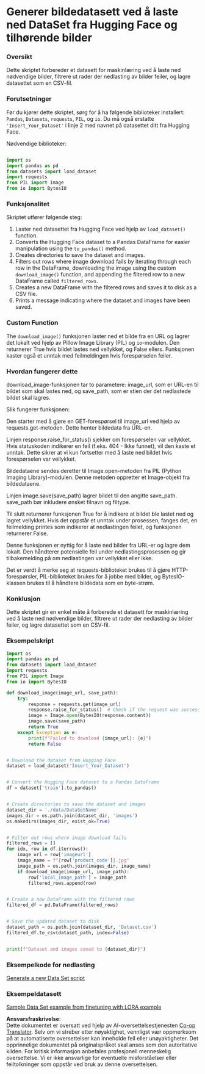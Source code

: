 <!--
CO_OP_TRANSLATOR_METADATA:
{
  "original_hash": "3cd0b727945d57998f1096763df56a84",
  "translation_date": "2025-05-09T20:25:06+00:00",
  "source_file": "md/03.FineTuning/CreatingSampleData.md",
  "language_code": "no"
}
-->
# Generer bildedatasett ved å laste ned DataSet fra Hugging Face og tilhørende bilder


### Oversikt

Dette skriptet forbereder et datasett for maskinlæring ved å laste ned nødvendige bilder, filtrere ut rader der nedlasting av bilder feiler, og lagre datasettet som en CSV-fil.

### Forutsetninger

Før du kjører dette skriptet, sørg for å ha følgende biblioteker installert: `Pandas`, `Datasets`, `requests`, `PIL`, og `io`. Du må også erstatte `'Insert_Your_Dataset'` i linje 2 med navnet på datasettet ditt fra Hugging Face.

Nødvendige biblioteker:

```python

import os
import pandas as pd
from datasets import load_dataset
import requests
from PIL import Image
from io import BytesIO
```

### Funksjonalitet

Skriptet utfører følgende steg:

1. Laster ned datasettet fra Hugging Face ved hjelp av `load_dataset()` function.
2. Converts the Hugging Face dataset to a Pandas DataFrame for easier manipulation using the `to_pandas()` method.
3. Creates directories to save the dataset and images.
4. Filters out rows where image download fails by iterating through each row in the DataFrame, downloading the image using the custom `download_image()` function, and appending the filtered row to a new DataFrame called `filtered_rows`.
5. Creates a new DataFrame with the filtered rows and saves it to disk as a CSV file.
6. Prints a message indicating where the dataset and images have been saved.

### Custom Function

The `download_image()` funksjonen laster ned et bilde fra en URL og lagrer det lokalt ved hjelp av Pillow Image Library (PIL) og `io`-modulen. Den returnerer True hvis bildet lastes ned vellykket, og False ellers. Funksjonen kaster også et unntak med feilmeldingen hvis forespørselen feiler.

### Hvordan fungerer dette

download_image-funksjonen tar to parametere: image_url, som er URL-en til bildet som skal lastes ned, og save_path, som er stien der det nedlastede bildet skal lagres.

Slik fungerer funksjonen:

Den starter med å gjøre en GET-forespørsel til image_url ved hjelp av requests.get-metoden. Dette henter bildedata fra URL-en.

Linjen response.raise_for_status() sjekker om forespørselen var vellykket. Hvis statuskoden indikerer en feil (f.eks. 404 - Ikke funnet), vil den kaste et unntak. Dette sikrer at vi kun fortsetter med å laste ned bildet hvis forespørselen var vellykket.

Bildedataene sendes deretter til Image.open-metoden fra PIL (Python Imaging Library)-modulen. Denne metoden oppretter et Image-objekt fra bildedataene.

Linjen image.save(save_path) lagrer bildet til den angitte save_path. save_path bør inkludere ønsket filnavn og filtype.

Til slutt returnerer funksjonen True for å indikere at bildet ble lastet ned og lagret vellykket. Hvis det oppstår et unntak under prosessen, fanges det, en feilmelding printes som indikerer at nedlastingen feilet, og funksjonen returnerer False.

Denne funksjonen er nyttig for å laste ned bilder fra URL-er og lagre dem lokalt. Den håndterer potensielle feil under nedlastingsprosessen og gir tilbakemelding på om nedlastingen var vellykket eller ikke.

Det er verdt å merke seg at requests-biblioteket brukes til å gjøre HTTP-forespørsler, PIL-biblioteket brukes for å jobbe med bilder, og BytesIO-klassen brukes til å håndtere bildedata som en byte-strøm.



### Konklusjon

Dette skriptet gir en enkel måte å forberede et datasett for maskinlæring ved å laste ned nødvendige bilder, filtrere ut rader der nedlasting av bilder feiler, og lagre datasettet som en CSV-fil.

### Eksempelskript

```python
import os
import pandas as pd
from datasets import load_dataset
import requests
from PIL import Image
from io import BytesIO

def download_image(image_url, save_path):
    try:
        response = requests.get(image_url)
        response.raise_for_status()  # Check if the request was successful
        image = Image.open(BytesIO(response.content))
        image.save(save_path)
        return True
    except Exception as e:
        print(f"Failed to download {image_url}: {e}")
        return False


# Download the dataset from Hugging Face
dataset = load_dataset('Insert_Your_Dataset')


# Convert the Hugging Face dataset to a Pandas DataFrame
df = dataset['train'].to_pandas()


# Create directories to save the dataset and images
dataset_dir = './data/DataSetName'
images_dir = os.path.join(dataset_dir, 'images')
os.makedirs(images_dir, exist_ok=True)


# Filter out rows where image download fails
filtered_rows = []
for idx, row in df.iterrows():
    image_url = row['imageurl']
    image_name = f"{row['product_code']}.jpg"
    image_path = os.path.join(images_dir, image_name)
    if download_image(image_url, image_path):
        row['local_image_path'] = image_path
        filtered_rows.append(row)


# Create a new DataFrame with the filtered rows
filtered_df = pd.DataFrame(filtered_rows)


# Save the updated dataset to disk
dataset_path = os.path.join(dataset_dir, 'Dataset.csv')
filtered_df.to_csv(dataset_path, index=False)


print(f"Dataset and images saved to {dataset_dir}")
```

### Eksempelkode for nedlasting  
[Generate a new Data Set script](../../../../code/04.Finetuning/generate_dataset.py)

### Eksempeldatasett  
[Sample Data Set example from finetuning with LORA example](../../../../code/04.Finetuning/olive-ort-example/dataset/dataset-classification.json)

**Ansvarsfraskrivelse**:  
Dette dokumentet er oversatt ved hjelp av AI-oversettelsestjenesten [Co-op Translator](https://github.com/Azure/co-op-translator). Selv om vi streber etter nøyaktighet, vennligst vær oppmerksom på at automatiserte oversettelser kan inneholde feil eller unøyaktigheter. Det opprinnelige dokumentet på originalspråket skal anses som den autoritative kilden. For kritisk informasjon anbefales profesjonell menneskelig oversettelse. Vi er ikke ansvarlige for eventuelle misforståelser eller feiltolkninger som oppstår ved bruk av denne oversettelsen.